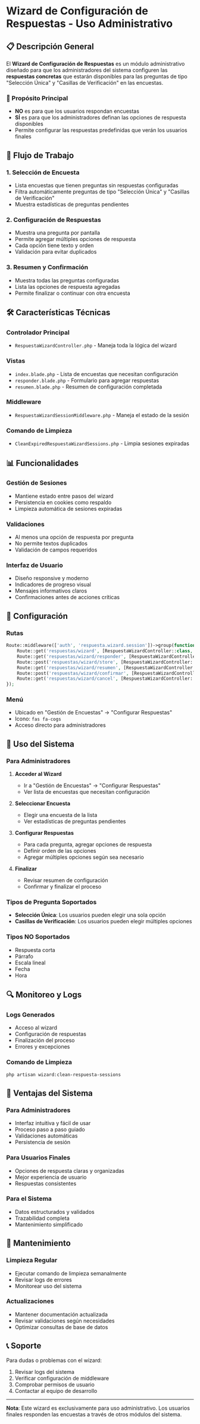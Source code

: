 # Wizard de Configuración de Respuestas - Uso Administrativo

## 📋 Descripción General

El **Wizard de Configuración de Respuestas** es un módulo administrativo diseñado para que los administradores del sistema configuren las **respuestas concretas** que estarán disponibles para las preguntas de tipo "Selección Única" y "Casillas de Verificación" en las encuestas.

### 🎯 Propósito Principal

- **NO** es para que los usuarios respondan encuestas
- **SÍ** es para que los administradores definan las opciones de respuesta disponibles
- Permite configurar las respuestas predefinidas que verán los usuarios finales

## 🔄 Flujo de Trabajo

### 1. **Selección de Encuesta**
- Lista encuestas que tienen preguntas sin respuestas configuradas
- Filtra automáticamente preguntas de tipo "Selección Única" y "Casillas de Verificación"
- Muestra estadísticas de preguntas pendientes

### 2. **Configuración de Respuestas**
- Muestra una pregunta por pantalla
- Permite agregar múltiples opciones de respuesta
- Cada opción tiene texto y orden
- Validación para evitar duplicados

### 3. **Resumen y Confirmación**
- Muestra todas las preguntas configuradas
- Lista las opciones de respuesta agregadas
- Permite finalizar o continuar con otra encuesta

## 🛠️ Características Técnicas

### **Controlador Principal**
- `RespuestaWizardController.php` - Maneja toda la lógica del wizard

### **Vistas**
- `index.blade.php` - Lista de encuestas que necesitan configuración
- `responder.blade.php` - Formulario para agregar respuestas
- `resumen.blade.php` - Resumen de configuración completada

### **Middleware**
- `RespuestaWizardSessionMiddleware.php` - Maneja el estado de la sesión

### **Comando de Limpieza**
- `CleanExpiredRespuestaWizardSessions.php` - Limpia sesiones expiradas

## 📊 Funcionalidades

### **Gestión de Sesiones**
- Mantiene estado entre pasos del wizard
- Persistencia en cookies como respaldo
- Limpieza automática de sesiones expiradas

### **Validaciones**
- Al menos una opción de respuesta por pregunta
- No permite textos duplicados
- Validación de campos requeridos

### **Interfaz de Usuario**
- Diseño responsive y moderno
- Indicadores de progreso visual
- Mensajes informativos claros
- Confirmaciones antes de acciones críticas

## 🔧 Configuración

### **Rutas**
```php
Route::middleware(['auth', 'respuesta.wizard.session'])->group(function () {
    Route::get('respuestas/wizard', [RespuestaWizardController::class, 'index'])->name('respuestas.wizard.index');
    Route::get('respuestas/wizard/responder', [RespuestaWizardController::class, 'responder'])->name('respuestas.wizard.responder');
    Route::post('respuestas/wizard/store', [RespuestaWizardController::class, 'store'])->name('respuestas.wizard.store');
    Route::get('respuestas/wizard/resumen', [RespuestaWizardController::class, 'resumen'])->name('respuestas.wizard.resumen');
    Route::post('respuestas/wizard/confirmar', [RespuestaWizardController::class, 'confirmar'])->name('respuestas.wizard.confirmar');
    Route::get('respuestas/wizard/cancel', [RespuestaWizardController::class, 'cancel'])->name('respuestas.wizard.cancel');
});
```

### **Menú**
- Ubicado en "Gestión de Encuestas" → "Configurar Respuestas"
- Icono: `fas fa-cogs`
- Acceso directo para administradores

## 📝 Uso del Sistema

### **Para Administradores**

1. **Acceder al Wizard**
   - Ir a "Gestión de Encuestas" → "Configurar Respuestas"
   - Ver lista de encuestas que necesitan configuración

2. **Seleccionar Encuesta**
   - Elegir una encuesta de la lista
   - Ver estadísticas de preguntas pendientes

3. **Configurar Respuestas**
   - Para cada pregunta, agregar opciones de respuesta
   - Definir orden de las opciones
   - Agregar múltiples opciones según sea necesario

4. **Finalizar**
   - Revisar resumen de configuración
   - Confirmar y finalizar el proceso

### **Tipos de Pregunta Soportados**

- **Selección Única**: Los usuarios pueden elegir una sola opción
- **Casillas de Verificación**: Los usuarios pueden elegir múltiples opciones

### **Tipos NO Soportados**

- Respuesta corta
- Párrafo
- Escala lineal
- Fecha
- Hora

## 🔍 Monitoreo y Logs

### **Logs Generados**
- Acceso al wizard
- Configuración de respuestas
- Finalización del proceso
- Errores y excepciones

### **Comando de Limpieza**
```bash
php artisan wizard:clean-respuesta-sessions
```

## 🚀 Ventajas del Sistema

### **Para Administradores**
- Interfaz intuitiva y fácil de usar
- Proceso paso a paso guiado
- Validaciones automáticas
- Persistencia de sesión

### **Para Usuarios Finales**
- Opciones de respuesta claras y organizadas
- Mejor experiencia de usuario
- Respuestas consistentes

### **Para el Sistema**
- Datos estructurados y validados
- Trazabilidad completa
- Mantenimiento simplificado

## 🔧 Mantenimiento

### **Limpieza Regular**
- Ejecutar comando de limpieza semanalmente
- Revisar logs de errores
- Monitorear uso del sistema

### **Actualizaciones**
- Mantener documentación actualizada
- Revisar validaciones según necesidades
- Optimizar consultas de base de datos

## 📞 Soporte

Para dudas o problemas con el wizard:
1. Revisar logs del sistema
2. Verificar configuración de middleware
3. Comprobar permisos de usuario
4. Contactar al equipo de desarrollo

---

**Nota**: Este wizard es exclusivamente para uso administrativo. Los usuarios finales responden las encuestas a través de otros módulos del sistema. 
